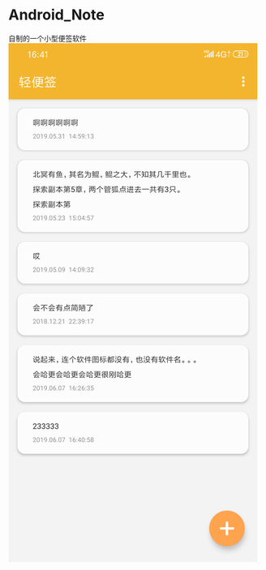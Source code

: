 # Android_Note
自制的一个小型便签软件
![image](https://github.com/15so42/Android_Note/blob/master/images/Screenshot_2019-06-07-16-41-04-455_com.example.a1.png)
